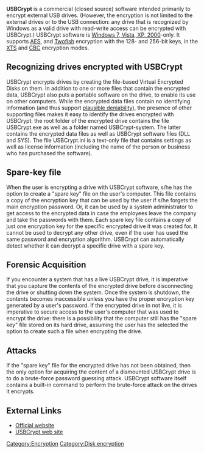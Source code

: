 **USBCrypt** is a commercial (closed source) software intended primarily
to encrypt external USB drives. (However, the encryption is not limited
to the external drives or to the USB connection: any drive that is
recognized by Windows as a valid drive with read-write access can be
encrypted with USBCrypt.) USBCrypt software is [Windows 7, Vista, XP,
2000](Windows "wikilink")-only. It supports [AES](AES "wikilink"), and
[Twofish](Twofish "wikilink") encryption with the 128- and 256-bit keys,
in the [XTS](XTS "wikilink") and [CBC](CBC "wikilink") encryption modes.

## Recognizing drives encrypted with USBCrypt

USBCrypt encrypts drives by creating the file-based Virtual Encrypted
Disks on them. In addition to one or more files that contain the
encrypted data, USBCrypt also puts a portable software on the drive, to
enable its use on other computers. While the encrypted data files
contain no identifying information (and thus support [plausible
deniability](plausible_deniability "wikilink")), the presence of other
supporting files makes it easy to identify the drives encrypted with
USBCrypt: the root folder of the encrypted drive contains the file
USBCrypt.exe as well as a folder named USBCrypt-system. The latter
contains the encrypted data files as well as USBCrypt software files
(DLL and SYS). The file USBCrypt.ini is a text-only file that contains
settings as well as license information (including the name of the
person or business who has purchased the software).

## Spare-key file

When the user is encrypting a drive with USBCrypt software, s/he has the
option to create a "spare key" file on the user's computer. This file
contains a copy of the encryption key that can be used by the user if
s/he forgets the main encryption password. Or, it can be used by a
system administrator to get access to the encrypted data in case the
employees leave the company and take the passwords with them. Each spare
key file contains a copy of just one encryption key for the specific
encrypted drive it was created for. It cannot be used to decrypt any
other drive, even if the user has used the same password and encryption
algorithm. USBCrypt can automatically detect whether it can decrypt a
specific drive with a spare key.

## Forensic Acquisition

If you encounter a system that has a live USBCrypt drive, it is
imperative that you capture the contents of the encrypted drive before
disconnecting the drive or shutting down the system. Once the system is
shutdown, the contents becomes inaccessible unless you have the proper
encryption key generated by a user's password. If the encrypted drive in
not live, it is imperative to secure access to the user's computer that
was used to encrypt the drive: there is a possibility that the computer
still has the "spare key" file stored on its hard drive, assuming the
user has the selected the option to create such a file when encrypting
the drive.

## Attacks

If the "spare key" file for the encrypted drive has not been obtained,
then the only option for acquiring the content of a dismounted USBCrypt
drive is to do a brute-force password guessing attack. USBCrypt software
itself contains a built-in command to perform the brute-force attack on
the drives it encrypts.

## External Links

- [Official website](http://www.winability.com/usbcrypt/)
- [USBCrypt web site](http://www.usbcrypt.com/)

[Category:Encryption](Category:Encryption "wikilink") [Category:Disk
encryption](Category:Disk_encryption "wikilink")
